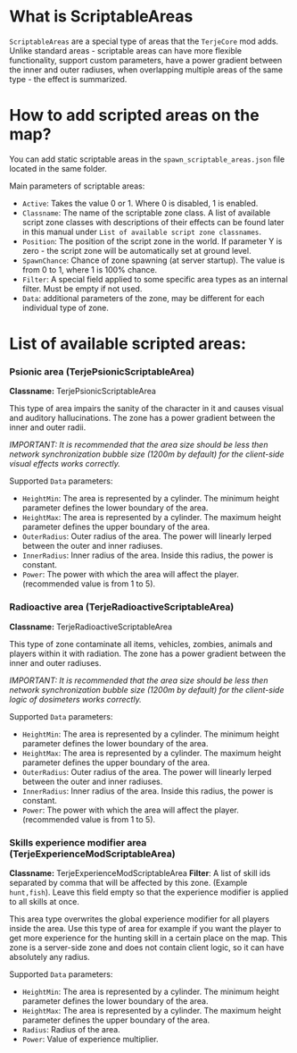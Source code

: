 # What is ScriptableAreas

`ScriptableAreas` are a special type of areas that the `TerjeCore` mod adds. Unlike standard areas - scriptable areas can have more flexible functionality, support custom parameters, have a power gradient between the inner and outer radiuses, when overlapping multiple areas of the same type - the effect is summarized.

# How to add scripted areas on the map?

You can add static scriptable areas in the `spawn_scriptable_areas.json` file located in the same folder.

Main parameters of scriptable areas:
- `Active`: Takes the value 0 or 1. Where 0 is disabled, 1 is enabled.
- `Classname`: The name of the scriptable zone class. A list of available script zone classes with descriptions of their effects can be found later in this manual under `List of available script zone classnames`.
- `Position`: The position of the script zone in the world. If parameter Y is zero - the script zone will be automatically set at ground level.
- `SpawnChance`: Chance of zone spawning (at server startup). The value is from 0 to 1, where 1 is 100% chance.
- `Filter`: A special field applied to some specific area types as an internal filter. Must be empty if not used.
- `Data`: additional parameters of the zone, may be different for each individual type of zone.



# List of available scripted areas:


### Psionic area (TerjePsionicScriptableArea)

**Classname:** TerjePsionicScriptableArea

This type of area impairs the sanity of the character in it and causes visual and auditory hallucinations. The zone has a power gradient between the inner and outer radii.

*IMPORTANT: It is recommended that the area size should be less then network synchronization bubble size (1200m by default) for the client-side visual effects works correctly.*

Supported `Data` parameters:

- `HeightMin`: The area is represented by a cylinder. The minimum height parameter defines the lower boundary of the area.
- `HeightMax`: The area is represented by a cylinder. The maximum height parameter defines the upper boundary of the area.
- `OuterRadius`: Outer radius of the area. The power will linearly lerped between the outer and inner radiuses.
- `InnerRadius`: Inner radius of the area. Inside this radius, the power is constant.
- `Power`: The power with which the area will affect the player. (recommended value is from 1 to 5).


### Radioactive area (TerjeRadioactiveScriptableArea)

**Classname:** TerjeRadioactiveScriptableArea

This type of zone contaminate all items, vehicles, zombies, animals and players within it with radiation. The zone has a power gradient between the inner and outer radiuses.

*IMPORTANT: It is recommended that the area size should be less then network synchronization bubble size (1200m by default) for the client-side logic of dosimeters works correctly.*

Supported `Data` parameters:

- `HeightMin`: The area is represented by a cylinder. The minimum height parameter defines the lower boundary of the area.
- `HeightMax`: The area is represented by a cylinder. The maximum height parameter defines the upper boundary of the area.
- `OuterRadius`: Outer radius of the area. The power will linearly lerped between the outer and inner radiuses.
- `InnerRadius`: Inner radius of the area. Inside this radius, the power is constant.
- `Power`: The power with which the area will affect the player. (recommended value is from 1 to 5).


### Skills experience modifier area (TerjeExperienceModScriptableArea)

**Classname:** TerjeExperienceModScriptableArea
**Filter**: A list of skill ids separated by comma that will be affected by this zone. (Example `hunt,fish`). Leave this field empty so that the experience modifier is applied to all skills at once.

This area type overwrites the global experience modifier for all players inside the area. Use this type of area for example if you want the player to get more experience for the hunting skill in a certain place on the map. This zone is a server-side zone and does not contain client logic, so it can have absolutely any radius.

Supported `Data` parameters:

- `HeightMin`: The area is represented by a cylinder. The minimum height parameter defines the lower boundary of the area.
- `HeightMax`: The area is represented by a cylinder. The maximum height parameter defines the upper boundary of the area.
- `Radius`: Radius of the area.
- `Power`: Value of experience multiplier.



